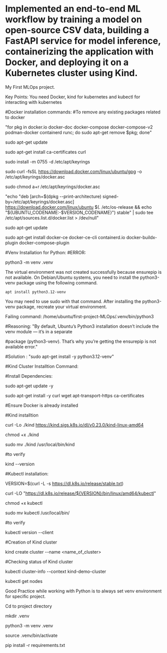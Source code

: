 # Implemented an end-to-end ML workflow by training a model on open-source CSV data, building a FastAPI service for model inference, containerizing the application with Docker, and deploying it on a Kubernetes cluster using Kind.

My First MLOps project.

Key Points:
You need Docker, kind for kubernetes and kubectl for interacting with kubernetes

#Docker installation commands:
#To remove any existing packages related to docker

"for pkg in docker.io docker-doc docker-compose docker-compose-v2 podman-docker containerd runc; do sudo apt-get remove $pkg; done"

sudo apt-get update

sudo apt-get install ca-certificates curl

sudo install -m 0755 -d /etc/apt/keyrings

sudo curl -fsSL https://download.docker.com/linux/ubuntu/gpg -o /etc/apt/keyrings/docker.asc

sudo chmod a+r /etc/apt/keyrings/docker.asc

"echo "deb [arch=$(dpkg --print-architecture) signed-by=/etc/apt/keyrings/docker.asc] https://download.docker.com/linux/ubuntu $(. /etc/os-release && echo "${UBUNTU_CODENAME:-$VERSION_CODENAME}") stable" | sudo tee /etc/apt/sources.list.d/docker.list > /dev/null"

sudo apt-get update

sudo apt-get install docker-ce docker-ce-cli containerd.io docker-buildx-plugin docker-compose-plugin

#Venv Installation for Python:
#ERROR:

python3 -m venv .venv

The virtual environment was not created successfully because ensurepip is not
available.  On Debian/Ubuntu systems, you need to install the python3-venv
package using the following command.

    apt install python3.12-venv

You may need to use sudo with that command.  After installing the python3-venv
package, recreate your virtual environment.

Failing command: /home/ubuntu/first-project-MLOps/.venv/bin/python3

#Reasoning: "By default, Ubuntu’s Python3 installation doesn’t include the venv module — it’s in a separate 

#package (python3-venv). That’s why you’re getting the ensurepip is not available error."

#Solution :  "sudo apt-get install -y python3.12-venv"


#Kind Cluster Installtion Command:

#Install Dependencies:

sudo apt-get update -y

sudo apt-get install -y curl wget apt-transport-https ca-certificates

#Ensure Docker is already installed

#Kind installtion

curl -Lo ./kind https://kind.sigs.k8s.io/dl/v0.23.0/kind-linux-amd64

chmod +x ./kind

sudo mv ./kind /usr/local/bin/kind

#to verify

kind --version

#Kubectl installation:

VERSION=$(curl -L -s https://dl.k8s.io/release/stable.txt)

curl -LO "https://dl.k8s.io/release/${VERSION}/bin/linux/amd64/kubectl"

chmod +x kubectl

sudo mv kubectl /usr/local/bin/

#to verify

kubectl version --client

#Creation of Kind cluster

kind create cluster --name <name_of_cluster>

#Checking status of Kind cluster

kubectl cluster-info --context kind-demo-cluster

kubectl get nodes


Good Practice while working with Python is to always set venv environment for specific project.

Cd to project directory

mkdir .venv

python3 -m venv .venv

source .venv/bin/activate

pip install -r requirements.txt
